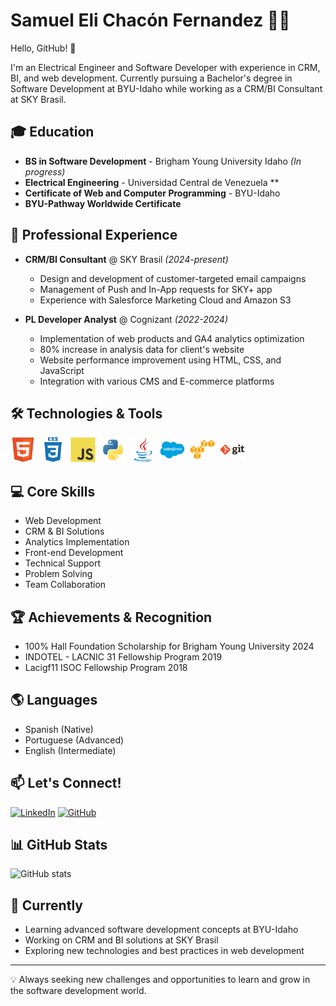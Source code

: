 # Samuel Eli Chacón Fernandez 👨‍💻

Hello, GitHub! 👋

I'm an Electrical Engineer and Software Developer with experience in CRM, BI, and web development. Currently pursuing a Bachelor's degree in Software Development at BYU-Idaho while working as a CRM/BI Consultant at SKY Brasil.

## 🎓 Education
- **BS in Software Development** - Brigham Young University Idaho *(In progress)*
- **Electrical Engineering** - Universidad Central de Venezuela **
- **Certificate of Web and Computer Programming** - BYU-Idaho
- **BYU-Pathway Worldwide Certificate**

## 💼 Professional Experience

- **CRM/BI Consultant** @ SKY Brasil *(2024-present)*
  - Design and development of customer-targeted email campaigns
  - Management of Push and In-App requests for SKY+ app
  - Experience with Salesforce Marketing Cloud and Amazon S3

- **PL Developer Analyst** @ Cognizant *(2022-2024)*
  - Implementation of web products and GA4 analytics optimization
  - 80% increase in analysis data for client's website
  - Website performance improvement using HTML, CSS, and JavaScript
  - Integration with various CMS and E-commerce platforms

## 🛠 Technologies & Tools

<div>
    <img src="https://github.com/devicons/devicon/blob/master/icons/html5/html5-original.svg" title="HTML5" alt="HTML" width="40" height="40"/>&nbsp;
    <img src="https://github.com/devicons/devicon/blob/master/icons/css3/css3-plain-wordmark.svg" title="CSS3" alt="CSS" width="40" height="40"/>&nbsp;
    <img src="https://github.com/devicons/devicon/blob/master/icons/javascript/javascript-original.svg" title="JavaScript" alt="JavaScript" width="40" height="40"/>&nbsp;
    <img src="https://github.com/devicons/devicon/blob/master/icons/python/python-original.svg" title="Python" alt="Python" width="40" height="40"/>&nbsp;
    <img src="https://github.com/devicons/devicon/blob/master/icons/java/java-original.svg" title="Java" alt="Java" width="40" height="40"/>&nbsp;
    <img src="https://github.com/devicons/devicon/blob/master/icons/salesforce/salesforce-original.svg" title="Salesforce" alt="Salesforce" width="40" height="40"/>&nbsp;
    <img src="https://github.com/devicons/devicon/blob/master/icons/amazonwebservices/amazonwebservices-original.svg" title="AWS" alt="AWS" width="40" height="40"/>&nbsp;
    <img src="https://github.com/devicons/devicon/blob/master/icons/git/git-original-wordmark.svg" title="Git" alt="Git" width="40" height="40"/>
</div>

## 💻 Core Skills
- Web Development
- CRM & BI Solutions
- Analytics Implementation
- Front-end Development
- Technical Support
- Problem Solving
- Team Collaboration

## 🏆 Achievements & Recognition
- 100% Hall Foundation Scholarship for Brigham Young University 2024
- INDOTEL - LACNIC 31 Fellowship Program 2019
- Lacigf11 ISOC Fellowship Program 2018

## 🌎 Languages
- Spanish (Native)
- Portuguese (Advanced)
- English (Intermediate)

## 📫 Let's Connect!

[![LinkedIn](https://img.shields.io/badge/LinkedIn-blue?style=for-the-badge&logo=linkedin&logoColor=white)](https://linkedin.com/in/sechafer/)
[![GitHub](https://img.shields.io/badge/GitHub-black?style=for-the-badge&logo=github&logoColor=white)](https://github.com/sechafer)

## 📊 GitHub Stats

![GitHub stats](https://github-readme-stats.vercel.app/api?username=sechafer&show_icons=true&theme=radical)

## 🌱 Currently
- Learning advanced software development concepts at BYU-Idaho
- Working on CRM and BI solutions at SKY Brasil
- Exploring new technologies and best practices in web development

---
💡 Always seeking new challenges and opportunities to learn and grow in the software development world.
